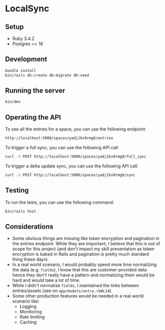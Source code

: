 # LocalSync


## Setup
* Ruby 3.4.2
* Postgres >= 16

## Development

```bash
bundle install
bin/rails db:create db:migrate db:seed
```

## Running the server

```bash
bin/dev
```

## Operating the API

To see all the entries for a space, you can use the following endpoint:
```bash
http://localhost:5000/spaces/yadj1kx9rmg0/entries
```

To trigger a full sync, you can use the following API call:
```bash
curl -X POST http://localhost:5000/spaces/yadj1kx9rmg0/full_sync
```

To trigger a delta update sync, you can use the following API call:
```bash
curl -X POST http://localhost:5000/spaces/yadj1kx9rmg0/sync
```

## Testing

To run the tests, you can use the following command:
```bash
bin/rails test
```

## Considerations

* Some obvious things are missing like token encryption and pagination in the entries endpoint. While they are important, I believe that this is out of scope for this project (and don't impact my skill presentation as token encryption is baked in Rails and pagination is pretty much standard thing these days).
* In a real world scenario, I would probably spend more time normalizing the data (e.g. `fields`). I know that this are customer-provided data hence they don't really have a pattern and normalizing them would be hard and would take a lot of time.
* While I didn't normalize `fields`, I maintained the links between entries/assets (see on `app/models/entry.rb#L14`).
* Some other production features would be needed in a real world scenario like:
  * Logging
  * Monitoring
  * Rate limiting
  * Caching
